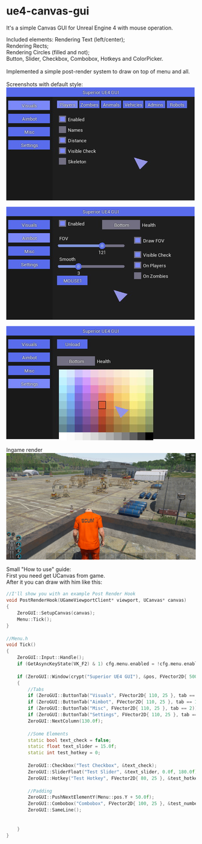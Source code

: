 # ue4-canvas-gui

It's a simple Canvas GUI for Unreal Engine 4 with mouse operation.

Included elements:
Rendering Text (left/center);<br>
Rendering Rects;<br>
Rendering Circles (filled and not);<br>
Button, Slider, Checkbox, Combobox, Hotkeys and ColorPicker.<br>
<br>
Implemented a simple post-render system to draw on top of menu and all.<br>
<br>
Screenshots with default style:<br>
![EU4 GUI](screenshots/canvas1.jpg "")
 
![EU4 GUI](screenshots/canvas2.jpg "")
 
![EU4 GUI](screenshots/canvas3.jpg "")
 
Ingame render
![EU4 GUI](screenshots/canvas4.jpg "")

Small "How to use" guide:<br>
First you need get UCanvas from game.<br>
After it you can draw with him like this:<br>

```cpp
//I'll show you with an example Post Render Hook
void PostRenderHook(UGameViewportClient* viewport, UCanvas* canvas)
{
	ZeroGUI::SetupCanvas(canvas);
	Menu::Tick();
}

//Menu.h
void Tick()
{
	ZeroGUI::Input::Handle();
	if (GetAsyncKeyState(VK_F2) & 1) cfg.menu.enabled = !cfg.menu.enabled;

	if (ZeroGUI::Window(crypt("Superior UE4 GUI"), &pos, FVector2D{ 500.0f, 300.0f }, cfg.menu.enabled))
	{
		//Tabs
		if (ZeroGUI::ButtonTab("Visuals", FVector2D{ 110, 25 }, tab == 0)) tab = 0;
		if (ZeroGUI::ButtonTab("Aimbot", FVector2D{ 110, 25 }, tab == 1)) tab = 1;
		if (ZeroGUI::ButtonTab("Misc", FVector2D{ 110, 25 }, tab == 2)) tab = 2;
		if (ZeroGUI::ButtonTab("Settings", FVector2D{ 110, 25 }, tab == 3)) tab = 3;
		ZeroGUI::NextColumn(130.0f);
		
		//Some Elements
		static bool text_check = false;
		static float text_slider = 15.0f;
		static int test_hotkey = 0;
		
		ZeroGUI::Checkbox("Test Checkbox", &text_check);
		ZeroGUI::SliderFloat("Test Slider", &text_slider, 0.0f, 180.0f);
		ZeroGUI::Hotkey("Test Hotkey", FVector2D{ 80, 25 }, &test_hotkey);
		
		//Padding
		ZeroGUI::PushNextElementY(Menu::pos.Y + 50.0f);
		ZeroGUI::Combobox("Combobox", FVector2D{ 100, 25 }, &test_number, "None", "First", "Second", "Third", NULL); //NULL at end is required!
		ZeroGUI::SameLine();
		
		
	}
}
```
